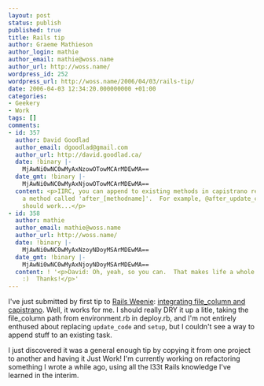 ```yaml
---
layout: post
status: publish
published: true
title: Rails tip
author: Graeme Mathieson
author_login: mathie
author_email: mathie@woss.name
author_url: http://woss.name/
wordpress_id: 252
wordpress_url: http://woss.name/2006/04/03/rails-tip/
date: 2006-04-03 12:34:20.000000000 +01:00
categories:
- Geekery
- Work
tags: []
comments:
- id: 357
  author: David Goodlad
  author_email: dgoodlad@gmail.com
  author_url: http://david.goodlad.ca/
  date: !binary |-
    MjAwNi0wNC0wMyAxNzowOTowMCArMDEwMA==
  date_gmt: !binary |-
    MjAwNi0wNC0wMyAxNjowOTowMCArMDEwMA==
  content: <p>IIRC, you can append to existing methods in capistrano recipes by defining
    a method called 'after_[methodname]'.  For example, @after_update_code@ and @after_setup@
    should work...</p>
- id: 358
  author: mathie
  author_email: mathie@woss.name
  author_url: http://woss.name/
  date: !binary |-
    MjAwNi0wNC0wMyAxNzoyNDoyMSArMDEwMA==
  date_gmt: !binary |-
    MjAwNi0wNC0wMyAxNjoyNDoyMSArMDEwMA==
  content: ! '<p>David: Oh, yeah, so you can.  That makes life a whole lot easier.
    :)  Thanks!</p>'
---
```

I've just submitted by first tip to [Rails Weenie](http://rails.techno-weenie.net/): [integrating file_column and capistrano](http://rails.techno-weenie.net/tip/2006/4/3/integrating_file_column_and_capistrano).  Well, it works for me.  I should really DRY it up a litle, taking the file_column path from environment.rb in deploy.rb, and I'm not entirely enthused about replacing `update_code` and `setup`, but I couldn't see a way to append stuff to an existing task.

I just discovered it was a general enough tip by copying it from one project to another and having it Just Work!  I'm currently working on refactoring something I wrote a while ago, using all the l33t Rails knowledge I've learned in the interim.

